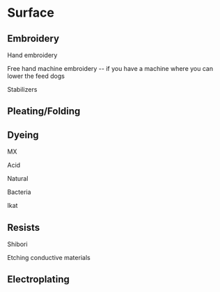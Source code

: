 # Surface

## Embroidery

Hand embroidery

Free hand machine embroidery -- if you have a machine where you can lower the feed dogs

Stabilizers 

## Pleating/Folding

## Dyeing

MX

Acid

Natural

Bacteria

Ikat

## Resists

Shibori

Etching conductive materials

## Electroplating

